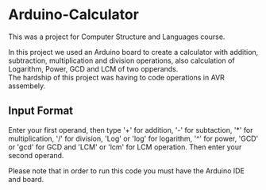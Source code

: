 # Arduino-Calculator

This was a project for Computer Structure and Languages course.

In this project we used an Arduino board to create a calculator with addition, subtraction, multiplication and division operations, also calculation of Logarithm, Power, GCD and LCM of two opperands. <br />
The hardship of this project was having to code operations in AVR assembely.

## Input Format
Enter your first operand, then type '+' for addition, '-' for subtaction, '*' for multiplication, '/' for division, 'Log' or 'log' for logarithm, '^' for power, 'GCD' or 'gcd' for GCD and 'LCM' or 'lcm' for LCM operation.
Then enter your second operand.

Please note that in order to run this code you must have the Arduino IDE and board.

